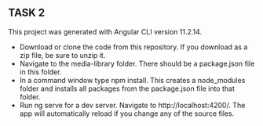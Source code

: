 ## TASK 2

This project was generated with Angular CLI version 11.2.14.

- Download or clone the code from this repository. If you download as a zip file, be sure to unzip it.
- Navigate to the media-library folder. There should be a package.json file in this folder.
- In a command window type npm install. This creates a node_modules folder and installs all packages from the package.json file into that folder.
- Run ng serve for a dev server. Navigate to http://localhost:4200/. The app will automatically reload if you change any of the source files.
